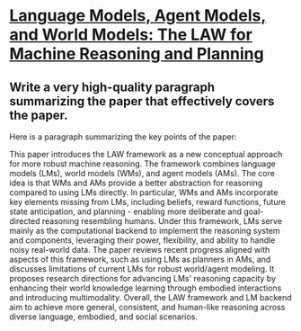 # [Language Models, Agent Models, and World Models: The LAW for Machine   Reasoning and Planning](https://arxiv.org/abs/2312.05230)

## Write a very high-quality paragraph summarizing the paper that effectively covers the paper.

 Here is a paragraph summarizing the key points of the paper:

This paper introduces the LAW framework as a new conceptual approach for more robust machine reasoning. The framework combines language models (LMs), world models (WMs), and agent models (AMs). The core idea is that WMs and AMs provide a better abstraction for reasoning compared to using LMs directly. In particular, WMs and AMs incorporate key elements missing from LMs, including beliefs, reward functions, future state anticipation, and planning - enabling more deliberate and goal-directed reasoning resembling humans. Under this framework, LMs serve mainly as the computational backend to implement the reasoning system and components, leveraging their power, flexibility, and ability to handle noisy real-world data. The paper reviews recent progress aligned with aspects of this framework, such as using LMs as planners in AMs, and discusses limitations of current LMs for robust world/agent modeling. It proposes research directions for advancing LMs' reasoning capacity by enhancing their world knowledge learning through embodied interactions and introducing multimodality. Overall, the LAW framework and LM backend aim to achieve more general, consistent, and human-like reasoning across diverse language, embodied, and social scenarios.
